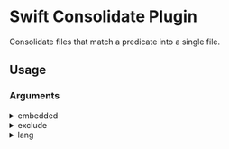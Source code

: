 # Swift Consolidate Plugin

Consolidate files that match a predicate into a single file.

## Usage

### Arguments

<details>

<summary>embedded</summary>

Whether or not to strip imports, unnecessary whitespace and code annotated to not work for embedded.

</details>

<details>

<summary>exclude</summary>

Whether or not to exclude directories/files when consolidating.

- Usage: `--exclude <comma separated list of directories/files, relative to the package directory path>`

</details>

<details>

<summary>lang</summary>

What programming languages you want to consolidate.

- Usage: `--lang <comma separated list of a supported programming language name>`

- Supported Programming Languages
  - C
  - Swift
  - Rust

<details>

<summary>production</summary>

Whether or not to strip all unnecessary whitespace, including comments and code blocks, leaving just the bare minimum code required to use the code.

</details>

<details>

<summary>recursive</summary>

Whether or not to search directories location in the source directory contents.

</details>

<details>

<summary>output</summary>

The output file where the consolidated data gets written to, relative to the package directory path.

</details>

### Build for embedded

Executing the following command will merge all Swift files contained in the given directory while removing imports and unnecessary whitespace, making it suitable for easy linking when building for embedded.

- `swift package plugin consolidate <sourceDirectory> --embedded --recursive --output <outputFilePath>`
